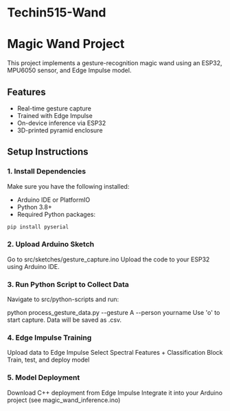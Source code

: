 # Techin515-Wand

# Magic Wand Project

This project implements a gesture-recognition magic wand using an ESP32, MPU6050 sensor, and Edge Impulse model.

## Features

- Real-time gesture capture
- Trained with Edge Impulse
- On-device inference via ESP32
- 3D-printed pyramid enclosure

## Setup Instructions

### 1. Install Dependencies

Make sure you have the following installed:
- Arduino IDE or PlatformIO
- Python 3.8+
- Required Python packages:
```bash
pip install pyserial
```

### 2. Upload Arduino Sketch
Go to src/sketches/gesture_capture.ino
Upload the code to your ESP32 using Arduino IDE.

### 3. Run Python Script to Collect Data
Navigate to src/python-scripts and run:

python process_gesture_data.py --gesture A --person yourname
Use 'o' to start capture. Data will be saved as .csv.

### 4. Edge Impulse Training
Upload data to Edge Impulse
Select Spectral Features + Classification Block
Train, test, and deploy model

### 5. Model Deployment
Download C++ deployment from Edge Impulse
Integrate it into your Arduino project (see magic_wand_inference.ino)


